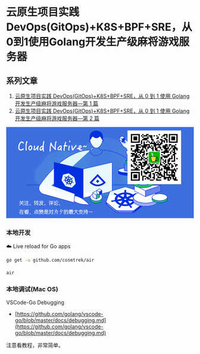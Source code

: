 # 云原生项目实践DevOps(GitOps)+K8S+BPF+SRE，从0到1使用Golang开发生产级麻将游戏服务器

## 系列文章
1. [云原生项目实践 DevOps(GitOps)+K8S+BPF+SRE，从 0 到 1 使用 Golang 开发生产级麻将游戏服务器—第 1 篇](https://mp.weixin.qq.com/s/Jyq_A1vehrnMwv6AdOtQ1w)
2. [云原生项目实践 DevOps(GitOps)+K8S+BPF+SRE，从 0 到 1 使用 Golang 开发生产级麻将游戏服务器—第 2 篇](https://mp.weixin.qq.com/s/jnQaz08fAzQ3J7tZBdil4Q)


![](wx-bot.png)

### 本地开发

☁️ Live reload for Go apps

```sh
go get -u github.com/cosmtrek/air

air
```

### 本地调试(Mac OS)

VSCode-Go Debugging
* [https://github.com/golang/vscode-go/blob/master/docs/debugging.md](https://github.com/golang/vscode-go/blob/master/docs/debugging.md)

注意看教程，非常简单。
